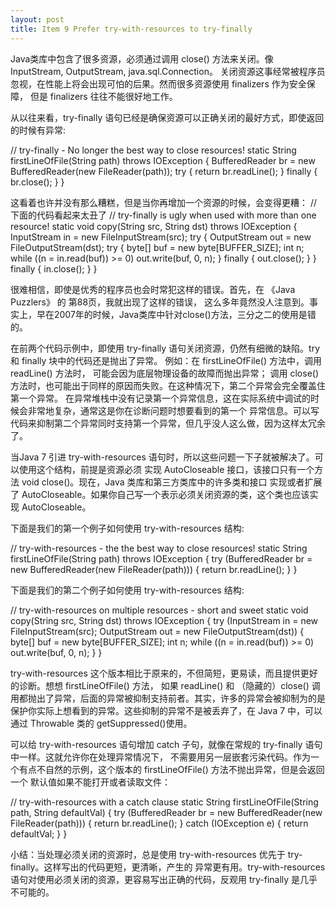 ```yaml
---
layout: post
title: Item 9 Prefer try-with-resources to try-finally
---
```


Java类库中包含了很多资源，必须通过调用 close() 方法来关闭。像InputStream, OutputStream, java.sql.Connection。
关闭资源这事经常被程序员忽视，在性能上将会出现可怕的后果。然而很多资源使用 finalizers 作为安全保障，
但是 finalizers 往往不能很好地工作。 

从以往来看，try-finally 语句已经是确保资源可以正确关闭的最好方式，即使返回的时候有异常:

// try-finally - No longer the best way to close resources!
static String firstLineOfFile(String path) throws IOException {
    BufferedReader br = new BufferedReader(new FileReader(path));
    try {
        return br.readLine();
    } finally {
        br.close();
    }
}

这看着也许并没有那么糟糕，但是当你再增加一个资源的时候，会变得更糟：
//下面的代码看起来太丑了
// try-finally is ugly when used with more than one resource!
static void copy(String src, String dst) throws IOException {
    InputStream in = new FileInputStream(src);
    try {
        OutputStream out = new FileOutputStream(dst);
        try {
            byte[] buf = new byte[BUFFER_SIZE];
            int n;
            while ((n = in.read(buf)) >= 0)
                out.write(buf, 0, n);
        } finally {
            out.close();
        }
    } finally {
        in.close();
    }
}

很难相信，即使是优秀的程序员也会时常犯这样的错误。首先，在 《Java Puzzlers》 的 第88页，我就出现了这样的错误，
这么多年竟然没人注意到。事实上，早在2007年的时候，Java类库中针对close()方法，三分之二的使用是错的。

在前两个代码示例中，即使用 try-finally 语句关闭资源，仍然有细微的缺陷。try 和 finally 块中的代码还是抛出了异常。
例如：在 firstLineOfFile() 方法中，调用 readLine() 方法时， 可能会因为底层物理设备的故障而抛出异常；
调用 close() 方法时，也可能出于同样的原因而失败。在这种情况下，第二个异常会完全覆盖住第一个异常。
在异常堆栈中没有记录第一个异常信息，这在实际系统中调试的时候会非常地复杂，通常这是你在诊断问题时想要看到的第一个
异常信息。可以写代码来抑制第二个异常同时支持第一个异常，但几乎没人这么做，因为这样太冗余了。

当Java 7 引进 try-with-resources 语句时，所以这些问题一下子就被解决了。可以使用这个结构，前提是资源必须
实现 AutoCloseable 接口，该接口只有一个方法 void close()。现在，Java 类库和第三方类库中的许多类和接口
实现或者扩展了 AutoCloseable。如果你自己写一个表示必须关闭资源的类，这个类也应该实现 AutoCloseable。

下面是我们的第一个例子如何使用 try-with-resources 结构:

// try-with-resources - the the best way to close resources!
static String firstLineOfFile(String path) throws IOException {
    try (BufferedReader br = new BufferedReader(new FileReader(path))) {
        return br.readLine();
    }
}

下面是我们的第二个例子如何使用 try-with-resources 结构:

// try-with-resources on multiple resources - short and sweet
static void copy(String src, String dst) throws IOException {
    try (InputStream in = new FileInputStream(src);
            OutputStream out = new FileOutputStream(dst)) {
        byte[] buf = new byte[BUFFER_SIZE];
        int n;
        while ((n = in.read(buf)) >= 0)
            out.write(buf, 0, n);
    }
}

try-with-resources 这个版本相比于原来的，不但简短，更易读，而且提供更好的诊断。想想 firstLineOfFile() 方法，
如果 readLine() 和 （隐藏的）close() 调用都抛出了异常，后面的异常被抑制支持前者。其实，许多的异常会被抑制为的是
保护你实际上想看到的异常。这些抑制的异常不是被丢弃了，在 Java 7 中，可以通过 Throwable 类的 getSuppressed()使用。

可以给 try-with-resources 语句增加 catch 子句，就像在常规的 try-finally 语句中一样。这就允许你在处理异常情况下，
不需要用另一层嵌套污染代码。作为一个有点不自然的示例，这个版本的 firstLineOfFile() 方法不抛出异常，但是会返回一个
默认值如果不能打开或者读取文件：

// try-with-resources with a catch clause
static String  firstLineOfFile(String path, String defaultVal) {
    try (BufferedReader br = new BufferedReader(new FileReader(path))) {
        return br.readLine();
    } catch (IOException e) {
        return defaultVal;
    }
}

小结：当处理必须关闭的资源时，总是使用 try-with-resources 优先于 try-finally。这样写出的代码更短，更清晰，产生的
异常更有用。try-with-resources 语句对使用必须关闭的资源，更容易写出正确的代码，反观用 try-finally 是几乎不可能的。
